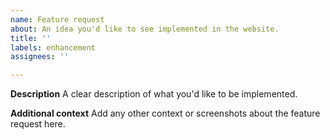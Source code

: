 ```yaml
---
name: Feature request
about: An idea you'd like to see implemented in the website.
title: ''
labels: enhancement
assignees: ''

---
```


**Description**
A clear description of what you'd like to be implemented.

**Additional context**
Add any other context or screenshots about the feature request here.
